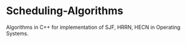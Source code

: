 # Scheduling-Algorithms
Algorithms in C++ for implementation of SJF, HRRN, HECN in Operating Systems.
